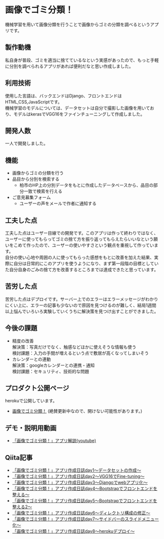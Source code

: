 # 画像でゴミ分類！

機械学習を用いて画像分類を行うことで画像からゴミの分類を調べるというアプリです。

## 製作動機
私自身が普段、ゴミを適当に捨てているなという実感があったので、もっと手軽に分別を調べられるアプリがあれば便利だなと思い作成しました。

## 利用技術
使用した言語は、バックエンドはDjango、フロントエンドはHTML,CSS,JavaScriptです。  
機械学習のモデルについては、データセットは自分で撮影した画像を用いており、モデルはkerasでVGG16をファインチューニングして作成しました。

## 開発人数
一人で開発しました。

## 機能
- 画像からゴミの分類を行う
- 品目から分別を検索する
  - 柏市のHP上の分別データをもとに作成したデータベースから、品目の部分一致で検索を行える
- ご意見募集フォーム
  - ユーザーの声をメールで作者に通知する

## 工夫した点
工夫した点はユーザー目線での開発です。このアプリは作って終わりではなく、ユーザーに使ってもらってゴミの捨て方を振り返ってもらえたらいいなという願いをこめて作ったので、ユーザーの使いやすさという観点を重視して作っています。  
自分の使い心地や周囲の人に使ってもらった感想をもとに改善を加えた結果、実際に自分は日常的にこのアプリを使うようになり、まず第一段階の目標としていた自分自身のごみの捨て方を改善するところまでは達成できたと思っています。

## 苦労した点
苦労した点はデプロイです。サーバー上でのエラーはエラーメッセージがわかりにくい上に、エラーの記事も少ないので原因を見つけるのが難しく、結局1週間以上悩んでいろいろ実験していくうちに解決策を見つけ出すことができました。  

## 今後の課題
- 精度の改善  
  解決策：写真だけでなく、触感などほかに使えそうな情報も使う  
  検討課題：入力の手間が増えるという点で敷居が高くなってしまいそう
- カレンダーとの連動  
  解決策：googleカレンダーとの連携・通知  
  検討課題：セキュリティ、技術的な問題

## プロダクト公開ページ
herokuで公開しています。
- [画像でゴミ分類！](https://garbageeycjur.herokuapp.com/garbage/)
(絶賛更新中なので、開けない可能性があります。)

## デモ・説明用動画
- [「画像でゴミ分類！」アプリ解説(youtube)](https://youtu.be/VIZKlv9uB0k)

## Qiita記事
- [「画像でゴミ分類！」アプリ作成日誌day1～データセットの作成～](https://qiita.com/eycjur/items/7d8223b28758c7dfaaa0)
- [「画像でゴミ分類！」アプリ作成日誌day2～VGG16でFine-tuning～](https://qiita.com/eycjur/items/3e954cb70dc15f996c2d)
- [「画像でゴミ分類！」アプリ作成日誌day3～Djangoでwebアプリ化～](https://qiita.com/eycjur/items/9c618538177c82f7fdc3)
- [「画像でゴミ分類！」アプリ作成日誌day4～Bootstrapでフロントエンドを整える～](https://qiita.com/eycjur/items/7b58c28eb8b16e722b5d)
- [「画像でゴミ分類！」アプリ作成日誌day5～Bootstrapでフロントエンドを整える2～](https://qiita.com/eycjur/items/08808097acd625e00652)
- [「画像でゴミ分類！」アプリ作成日誌day6～ディレクトリ構成の修正～](https://qiita.com/eycjur/items/f436787c2d517af6cad6)
- [「画像でゴミ分類！」アプリ作成日誌day7～サイドバーのスライドメニュー化～](https://qiita.com/eycjur/items/009dca5866c3e9ad0dd6)
- [「画像でゴミ分類！」アプリ作成日誌day8～herokuデプロイ～](https://qiita.com/eycjur/items/ebfae5db5dd1cd8349ea)



